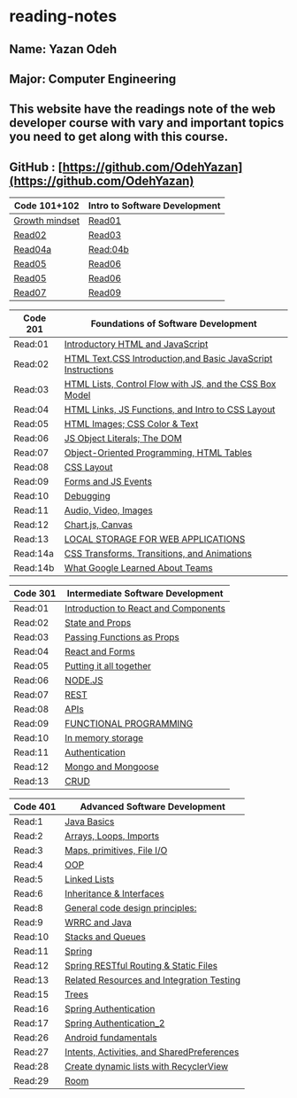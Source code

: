 # reading-notes

## Name: Yazan Odeh

## Major: Computer Engineering

## This website have the readings note of the web developer course with vary and important topics you need to get along with this course.

## GitHub : [https://github.com/OdehYazan](https://github.com/OdehYazan)

 |Code 101+102 |  Intro to Software Development  |
 |--------|--------|
 |[Growth mindset](https://odehyazan.github.io/reading-notes/102/mind)|[Read01](https://odehyazan.github.io/reading-notes/102/Read:01-LearningMarkdown)|
|[Read02](https://odehyazan.github.io/reading-notes/102/Read:02-RevisionsandtheCloud)| [Read03](https://odehyazan.github.io/reading-notes/102/Read:03-StructurewebpageswithHTML)|
|[Read04a](https://odehyazan.github.io/reading-notes/102/Read:04a)| [Read:04b](https://odehyazan.github.io/reading-notes/102/Read:04b)|
|[Read05](https://odehyazan.github.io/reading-notes/102/Read:05)|[Read06](https://odehyazan.github.io/reading-notes/102/Read:06) |
|[Read05](https://odehyazan.github.io/reading-notes/102/Read:05)|[Read06](https://odehyazan.github.io/reading-notes/102/Read:06) |
|[Read07](https://odehyazan.github.io/reading-notes/102/Read:07)|[Read09](https://odehyazan.github.io/reading-notes/102/Read:09)|

|Code 201|Foundations of Software Development|
 |--------|--------|
 |Read:01|[Introductory HTML and JavaScript](https://odehyazan.github.io/reading-notes/201/class-01)|
 |Read:02|[HTML Text,CSS Introduction,and Basic JavaScript Instructions](https://odehyazan.github.io/reading-notes/201/class-02)|
 |Read:03|[HTML Lists, Control Flow with JS, and the CSS Box Model](https://odehyazan.github.io/reading-notes/201/class-03)|
 |Read:04|[HTML Links, JS Functions, and Intro to CSS Layout](https://odehyazan.github.io/reading-notes/201/class-04)
 |Read:05|[HTML Images; CSS Color & Text](https://odehyazan.github.io/reading-notes/201/class-05)
 |Read:06|[JS Object Literals; The DOM](https://odehyazan.github.io/reading-notes/201/class-06)
 |Read:07|[Object-Oriented Programming, HTML Tables](https://odehyazan.github.io/reading-notes/201/class-07)
 |Read:08|[CSS Layout](https://odehyazan.github.io/reading-notes/201/class-08)
 |Read:09|[Forms and JS Events](https://odehyazan.github.io/reading-notes/201/class-09)
|Read:10|[Debugging](https://odehyazan.github.io/reading-notes/201/class-10)
|Read:11|[Audio, Video, Images](https://odehyazan.github.io/reading-notes/201/class-11)
|Read:12|[Chart.js, Canvas](https://odehyazan.github.io/reading-notes/201/class-12)
|Read:13|[LOCAL STORAGE FOR WEB APPLICATIONS](https://odehyazan.github.io/reading-notes/201/class-13)
|Read:14a|[CSS Transforms, Transitions, and Animations](https://odehyazan.github.io/reading-notes/201/class-14a)
|Read:14b|[What Google Learned About Teams](https://odehyazan.github.io/reading-notes/201/class-14b)

|Code 301|Intermediate Software Development|
|--------|--------|
|Read:01|[Introduction to React and Components](https://odehyazan.github.io/reading-notes/301/class-01)|
|Read:02|[State and Props](https://odehyazan.github.io/reading-notes/301/class-02)|
|Read:03|[Passing Functions as Props](https://odehyazan.github.io/reading-notes/301/class-03)|
|Read:04|[React and Forms](https://odehyazan.github.io/reading-notes/301/class-04)|
|Read:05|[Putting it all together](https://odehyazan.github.io/reading-notes/301/class-05)|
|Read:06|[NODE.JS](https://odehyazan.github.io/reading-notes/301/class-06)|
|Read:07|[REST](https://odehyazan.github.io/reading-notes/301/class-07)|
|Read:08|[APIs](https://odehyazan.github.io/reading-notes/301/class-08)|
|Read:09|[FUNCTIONAL PROGRAMMING](https://odehyazan.github.io/reading-notes/301/class-09)|
|Read:10|[In memory storage](https://odehyazan.github.io/reading-notes/301/class-10)|
|Read:11|[Authentication](https://odehyazan.github.io/reading-notes/301/class-11)|
|Read:12|[Mongo and Mongoose](https://odehyazan.github.io/reading-notes/301/class-12)|
|Read:13|[CRUD](https://odehyazan.github.io/reading-notes/301/class-13)|

|Code 401|Advanced Software Development|
|--------|--------|
|Read:1|[Java Basics](https://odehyazan.github.io/reading-notes/401/read-1)|
|Read:2|[Arrays, Loops, Imports](https://odehyazan.github.io/reading-notes/401/read-2)|
|Read:3|[Maps, primitives, File I/O](https://odehyazan.github.io/reading-notes/401/read-3)|
|Read:4|[OOP](https://odehyazan.github.io/reading-notes/401/read-4)|
|Read:5|[Linked Lists](https://odehyazan.github.io/reading-notes/401/read-5)|
|Read:6|[Inheritance & Interfaces](https://odehyazan.github.io/reading-notes/401/read-6)|
|Read:8|[General code design principles:](https://odehyazan.github.io/reading-notes/401/read-8)|
|Read:9|[WRRC and Java](https://odehyazan.github.io/reading-notes/401/read-9)|
|Read:10|[Stacks and Queues](https://odehyazan.github.io/reading-notes/401/read-10)|
|Read:11|[Spring](https://odehyazan.github.io/reading-notes/401/read-11)|
|Read:12|[Spring RESTful Routing & Static Files](https://odehyazan.github.io/reading-notes/401/read-12)|
|Read:13|[Related Resources and Integration Testing](https://odehyazan.github.io/reading-notes/401/read-13)|
|Read:15|[Trees](https://odehyazan.github.io/reading-notes/401/read-15)|
|Read:16|[Spring Authentication](https://odehyazan.github.io/reading-notes/401/read-16)|
|Read:17|[Spring Authentication_2](https://odehyazan.github.io/reading-notes/401/read-17)|
|Read:26|[Android fundamentals](https://odehyazan.github.io/reading-notes/401/read-26)|
|Read:27|[Intents, Activities, and SharedPreferences](https://odehyazan.github.io/reading-notes/401/read-27)|
|Read:28|[Create dynamic lists with RecyclerView](https://odehyazan.github.io/reading-notes/401/read-28)|
|Read:29|[Room](https://odehyazan.github.io/reading-notes/401/read-29)|

